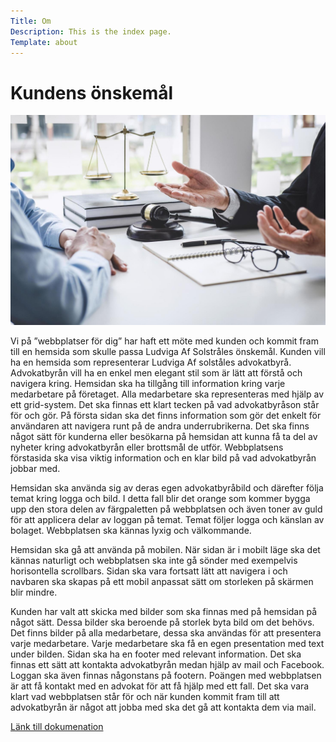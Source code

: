 ```yaml
---
Title: Om
Description: This is the index page.
Template: about
---
```


Kundens önskemål
==========================
<div class="about-image-div">
    <img class="image-about" src="assets/img/about.jpg" alt="Picture of meeting">
</div>

Vi på ”webbplatser för dig” har haft ett möte med kunden och kommit fram till en hemsida som skulle passa Ludviga Af Solstråles önskemål. Kunden vill ha en hemsida som representerar Ludviga Af solståles advokatbyrå. Advokatbyrån vill ha en enkel men elegant stil som är lätt att förstå och navigera kring. Hemsidan ska ha tillgång till information kring varje medarbetare på företaget. Alla medarbetare ska representeras med hjälp av ett grid-system. Det ska finnas ett klart tecken på vad advokatbyråson står för och gör. På första sidan ska det finns information som gör det enkelt för användaren att navigera runt på de andra underrubrikerna. Det ska finns något sätt för kunderna eller besökarna på hemsidan att kunna få ta del av nyheter kring advokatbyrån eller brottsmål de utför. Webbplatsens förstasida ska visa viktig information och en klar bild på vad advokatbyrån jobbar med.

Hemsidan ska använda sig av deras egen advokatbyråbild och därefter följa temat kring logga och bild. I detta fall blir det orange som kommer bygga upp den stora delen av färgpaletten på webbplatsen och även toner av guld för att applicera delar av loggan på temat. Temat följer logga och känslan av bolaget. Webbplatsen ska kännas lyxig och välkommande.

Hemsidan ska gå att använda på mobilen. När sidan är i mobilt läge ska det kännas naturligt och webbplatsen ska inte gå sönder med exempelvis horisontella scrollbars. Sidan ska vara fortsatt lätt att navigera i och navbaren ska skapas på ett mobil anpassat sätt om storleken på skärmen blir mindre.

Kunden har valt att skicka med bilder som ska finnas med på hemsidan på något sätt. Dessa bilder ska beroende på storlek byta bild om det behövs. Det finns bilder på alla medarbetare, dessa ska användas för att presentera varje medarbetare. Varje medarbetare ska få en egen presentation med text under bilden.
Sidan ska ha en footer med relevant information. Det ska finnas ett sätt att kontakta advokatbyrån medan hjälp av mail och Facebook. Loggan ska även finnas någonstans på footern. 
Poängen med webbplatsen är att få kontakt med en advokat för att få hjälp med ett fall. Det ska vara klart vad webbplatsen står för och när kunden kommit fram till att advokatbyrån är något att jobba med ska det gå att kontakta dem via mail.

<a href="documention">Länk till dokumenation</a>